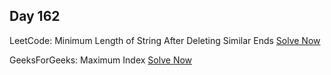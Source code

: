## Day 162

LeetCode: Minimum Length of String After Deleting Similar Ends 
[Solve Now](https://leetcode.com/problems/minimum-length-of-string-after-deleting-similar-ends/description/)

GeeksForGeeks: Maximum Index 
[Solve Now](https://www.geeksforgeeks.org/problems/maximum-index-1587115620/1)